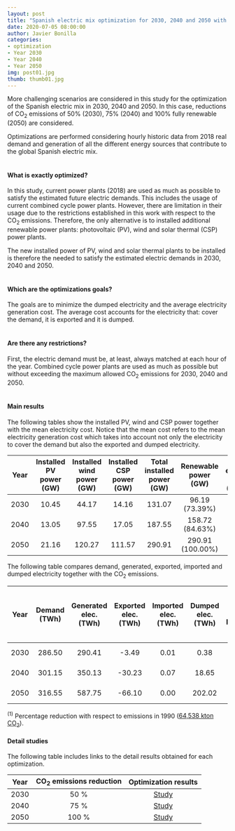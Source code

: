 ```yaml
---
layout: post
title: "Spanish electric mix optimization for 2030, 2040 and 2050 with CO<sub>2</sub> emissions reduction: 50%, 75% and 100%"
date: 2020-07-05 08:00:00
author: Javier Bonilla
categories: 
- optimization 
- Year 2030
- Year 2040
- Year 2050
img: post01.jpg
thumb: thumb01.jpg
---
```


More challenging scenarios are considered in this study for the optimization of the Spanish electric mix in 2030, 2040 and 2050. In this case, reductions of CO<sub>2</sub> emissions of 50% (2030), 75% (2040) and 100% fully renewable (2050) are considered.

Optimizations are performed considering hourly historic data from 2018 real demand and generation of all the different energy sources that contribute to the global Spanish electric mix.<!--more-->
<br><br>
#### What is exactly optimized?

In this study, current power plants (2018) are used as much as possible to satisfy the estimated future electric demands. This includes the usage of current combined cycle power plants. However, there are limitation in their usage due to the restrictions established in this work with respect to the CO<sub>2</sub> emissions. Therefore, the only alternative is to installed additional renewable power plants: photovoltaic (PV), wind and solar thermal (CSP) power plants.

The new installed power of PV, wind and solar thermal plants to be installed is therefore the needed to satisfy the estimated electric demands in 2030, 2040 and 2050.
<br><br>
#### Which are the optimizations goals?

The goals are to minimize the dumped electricity and the average electricity generation cost. The average cost accounts for the electricity that: cover the demand, it is exported and it is dumped. 
<br><br>
#### Are there any restrictions?

First, the electric demand must be, at least, always matched at each hour of the year. Combined cycle power plants are used as much as possible but without exceeding the maximum allowed CO<sub>2</sub> emissions for 2030, 2040 and 2050.
<br><br>
#### Main results

The following tables show the installed PV, wind and CSP power together with the mean electricity cost. Notice that the mean cost refers to the mean electricity generation cost which takes into account not only the electricity to cover the demand but also the exported and dumped electricity. 

| Year | Installed PV power (GW) | Installed wind power (GW) | Installed CSP power (GW) | Total installed power (GW) | Renewable power (GW) | Mean electricity cost (c€/kWh) |
|:----:|:--------:|:--------:|:--------:|:--------:|:--------:|:--------:|
| 2030 | 10.45 | 44.17 |  14.16 | 131.07 | 96.19 (73.39%) | 5.76 |
| 2040 | 13.05 | 97.55 |  17.05 | 187.55 | 158.72 (84.63%) | 4.89 |
| 2050 | 21.16 | 120.27 |  111.57 | 290.91 | 290.91 (100.00%) | 4.10 |


The following table compares demand, generated, exported, imported and dumped electricity together with the CO<sub>2</sub> emissions.

|Year | Demand (TWh) | Generated elec. (TWh) | Exported elec. (TWh) | Imported elec. (TWh) | Dumped elec. (TWh) | CO<sub>2</sub> emissions (kton) & percentage reduction <sup>(1)</sup> |
|:----:|:--------:|:--------:|:--------:|:--------:|:--------:|:--------:|
| 2030 | 286.50 | 290.41 | -3.49 | 0.01 | 0.38 | 32,268.78 (50.00%) |
| 2040 | 301.15 | 350.13 | -30.23 | 0.07 | 18.65 | 16,132.67 (75.00%) |
| 2050 | 316.55 | 587.75 | -66.10 | 0.00 | 202.02 | 0.00 (100.00%) |


<sup>(1)</sup> Percentage reduction with respect to emissions in 1990 (<a href='../../../../../emissions/'>64,538 kton CO<sub>2</sub></a>).
<br>
#### Detail studies

The following table includes links to the detail results obtained for each optimization.

| Year | CO<sub>2</sub> emissions reduction | Optimization results |
|:----:|:----------------------------------:|:--------------------:|
| 2030 | 50 % | [Study][link2030] |
| 2040 | 75 % | [Study][link2040] |
| 2050 | 100 % | [Study][link2050] |

[link2030]: ../../../../../projects/optimization-2030-2018-50/
[link2040]: ../../../../../projects/optimization-2040-2018-75/
[link2050]: ../../../../../projects/optimization-2050-2018-100/
